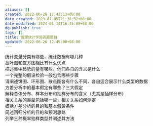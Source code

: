 ```yaml
---
aliases: []
created: 2022-06-26 17:42:13+08:00
date created: 2023-07-05T21:38:32+08:00
date modified: 2024-01-14T16:45:08+08:00
dg-publish: true
tags: []
title: 管理统计学简答题题目
updated: 2022-06-26 17:49:00+08:00
---
```


统计变量分类有哪些，统计数据有哪几种  
茎叶图和直方图相比有什么优点  
描述集中趋势的量有哪些，他们各自的含义是什么  
一个完整的假设检验一般包含哪些步骤  
请阐述饼图、环形图、散点图各有什么不同，各自适合展示什么类型的数据  
方差分析中的基本假定有哪些？三大假定  
解释总体分布、样本分布和抽样分布的含义（尤其是抽样分布）  
相关关系的类型包括哪一些，相关关系如何测定  
概括方差分析的目的和基本假设条件  
简述回归分析的目的和预测思路  
列举三种概率抽样类型并阐述其方法